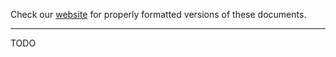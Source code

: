 Check our [website](http://tivastudy.systick.uk/) for
properly formatted versions of these documents.

---

TODO
